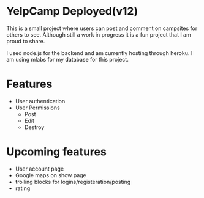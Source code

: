 # YelpCamp Deployed(v12)

This is a small project where users can post and comment on campsites for others to see.
Although still a work in progress it is a fun project that I am proud to share.

I used node.js for the backend and am currently hosting through heroku.
I am using mlabs for my database for this project.

# Features
* User authentication
* User Permissions
    * Post
    * Edit
    * Destroy

# Upcoming features
* User account page
* Google maps on show page
* trolling blocks for logins/registeration/posting
* rating 

